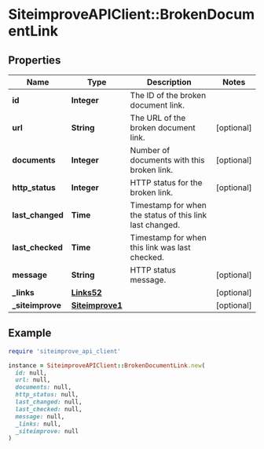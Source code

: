 # SiteimproveAPIClient::BrokenDocumentLink

## Properties

| Name | Type | Description | Notes |
| ---- | ---- | ----------- | ----- |
| **id** | **Integer** | The ID of the broken document link. |  |
| **url** | **String** | The URL of the broken document link. | [optional] |
| **documents** | **Integer** | Number of documents with this broken link. | [optional] |
| **http_status** | **Integer** | HTTP status for the broken link. | [optional] |
| **last_changed** | **Time** | Timestamp for when the status of this link last changed. |  |
| **last_checked** | **Time** | Timestamp for when this link was last checked. |  |
| **message** | **String** | HTTP status message. | [optional] |
| **_links** | [**Links52**](Links52.md) |  | [optional] |
| **_siteimprove** | [**Siteimprove1**](Siteimprove1.md) |  | [optional] |

## Example

```ruby
require 'siteimprove_api_client'

instance = SiteimproveAPIClient::BrokenDocumentLink.new(
  id: null,
  url: null,
  documents: null,
  http_status: null,
  last_changed: null,
  last_checked: null,
  message: null,
  _links: null,
  _siteimprove: null
)
```

